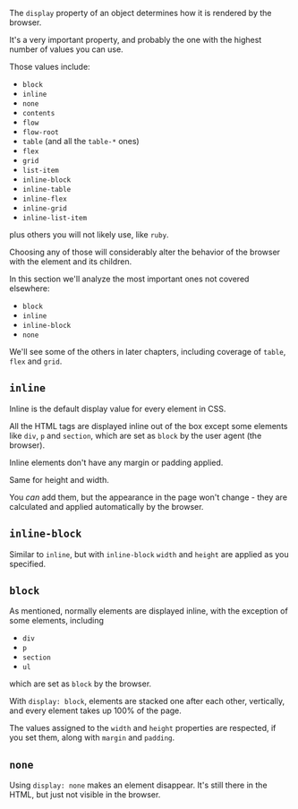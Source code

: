 The `display` property of an object determines how it is rendered by the browser.

It's a very important property, and probably the one with the highest number of values you can use.

Those values include:

- `block`
- `inline`
- `none`
- `contents`
- `flow`
- `flow-root`
- `table` (and all the `table-*` ones)
- `flex`
- `grid`
- `list-item`
- `inline-block`
- `inline-table`
- `inline-flex`
- `inline-grid`
- `inline-list-item`

plus others you will not likely use, like `ruby`.

Choosing any of those will considerably alter the behavior of the browser with the element and its children.

In this section we'll analyze the most important ones not covered elsewhere:

- `block`
- `inline`
- `inline-block`
- `none`

We'll see some of the others in later chapters, including coverage of `table`, `flex` and `grid`.


## `inline`

Inline is the default display value for every element in CSS.

All the HTML tags are displayed inline out of the box except some elements like `div`, `p` and `section`, which are set as `block` by the user agent (the browser).

Inline elements don't have any margin or padding applied.

Same for height and width.

You _can_ add them, but the appearance in the page won't change - they are calculated and applied automatically by the browser.

## `inline-block`

Similar to `inline`, but with `inline-block` `width` and `height` are applied as you specified.

## `block`

As mentioned, normally elements are displayed inline, with the exception of some elements, including

- `div`
- `p`
- `section`
- `ul`

which are set as `block` by the browser.

With `display: block`, elements are stacked one after each other, vertically, and every element takes up 100% of the page.

The values assigned to the `width` and `height` properties are respected, if you set them, along with `margin` and `padding`.

## `none`

Using `display: none` makes an element disappear. It's still there in the HTML, but just not visible in the browser.